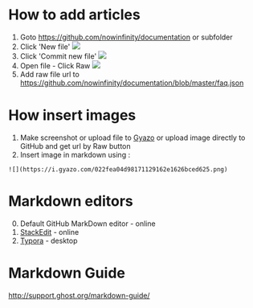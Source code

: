 # How to add articles 

1. Goto https://github.com/nowinfinity/documentation or subfolder
2. Click 'New file' ![](https://i.gyazo.com/350526c279d2477951b7d476e0ac04e3.png)
3. Click 'Commit new file' ![](https://i.gyazo.com/8cf00a34b993b6a71eef580a247a21cf.png)
4. Open file - Click Raw ![](https://i.gyazo.com/022fea04d98171129162e1626bced625.png)
5. Add raw file url to https://github.com/nowinfinity/documentation/blob/master/faq.json

# How insert images
1. Make screenshot or upload file to [Gyazo](http://gyazo.com) or upload image directly to GitHub and get url by Raw button
2. Insert image in markdown using :
  ```
  ![](https://i.gyazo.com/022fea04d98171129162e1626bced625.png)
  ```
  
# Markdown editors

0. Default GitHub MarkDown editor - online
1. [StackEdit](https://stackedit.io/editor) - online
2. [Typora](https://www.typora.io/#windows) - desktop

# Markdown Guide
http://support.ghost.org/markdown-guide/

